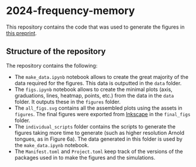 # 2024-frequency-memory

This repository contains the code that was used to generate the figures in [this preprint](https://arxiv.org/abs/2405.05180). 


## Structure of the repository

The repository contains the following:

- The `make_data.ipynb` notebook allows to create the great majority of the data required for the figures. This data is outputted in the `data` folder.
- The `figs.ipynb` notebook allows to create the minimal plots (axis, graduations, lines, heatmap, points, etc.) from the data in the `data` folder. It outputs these in the  `figures` folder.
- The `all_figs.svg` contains all the assembled plots using the assets in `figures`. The final figures were exported from [Inkscape](https://inkscape.org/) in the `final_figs` folder.
- The `individual_scripts` folder contains the scripts to generate the figures taking more time to generate (such as higher resolution Arnold tongues, as in Figure 6a). The data generated in this folder is used by the `make_data.ipynb` notebook.
- The `Manifest.toml` and `Project.toml` keep track of the versions of the packages used in to make the figures and the simulations.